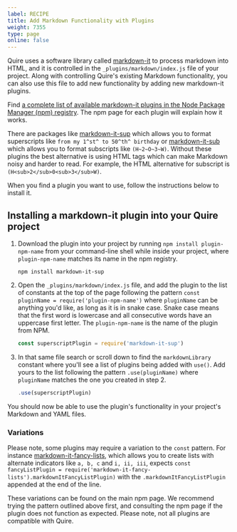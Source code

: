 ```yaml
---
label: RECIPE
title: Add Markdown Functionality with Plugins
weight: 7355
type: page
online: false
---
```


Quire uses a software library called [markdown-it](https://github.com/markdown-it/markdown-it) to process markdown into HTML, and it is controlled in the `_plugins/markdown/index.js` file of your project. Along with controlling Quire's existing Markdown functionality, you can also use this file to add new functionality by adding new markdown-it plugins.

Find [a complete list of available markdown-it plugins in the Node Package Manager (npm) registry](https://www.npmjs.com/search?q=keywords:markdown-it-plugin). The npm page for each plugin will explain how it works. 

There are packages like [markdown-it-sup](https://www.npmjs.com/package/markdown-it-sup) which allows you to format superscripts like `from my 1^st^ to 50^th^ birthday` or [markdown-it-sub](https://www.npmjs.com/package/markdown-it-sub) which allows you to format subscripts like `(H~2~O~3~W)`. Without these plugins the best alternative is using HTML tags which can make Markdown noisy and harder to read. For example, the HTML alternative for subscript is `(H<sub>2</sub>0<sub>3</sub>W)`. 

When you find a plugin you want to use, follow the instructions below to install it.

## Installing a markdown-it plugin into your Quire project

1. Download the plugin into your project by running `npm install plugin-npm-name` from your command-line shell while inside your project, where `plugin-npm-name` matches its name in the npm registry.

    ```
    npm install markdown-it-sup
    ```

2. Open the `_plugins/markdown/index.js` file, and add the plugin to the list of constants at the top of the page following the pattern `const pluginName = require('plugin-npm-name')` where `pluginName` can be anything you'd like, as long as it is in snake case. Snake case means that the first word is lowercase and all consecutive words have an uppercase first letter. The `plugin-npm-name` is the name of the plugin from NPM.

    ```js
    const superscriptPlugin = require('markdown-it-sup')
    ```

3. In that same file search or scroll down to find the `markdownLibrary` constant where you'll see a list of plugins being added with `use()`. Add yours to the list following the pattern `.use(pluginName)` where `pluginName` matches the one you created in step 2.

    ```js
    .use(superscriptPlugin)
    ```

You should now be able to use the plugin's functionality in your project's Markdown and YAML files.

### Variations

Please note, some plugins may require a variation to the `const` pattern. For instance [markdown-it-fancy-lists](https://www.npmjs.com/package/markdown-it-fancy-lists), which allows you to create lists with alternate indicators like `a, b, c` and `i, ii, iii`, expects `const fancyListPlugin = require('markdown-it-fancy-lists').markdownItFancyListPlugin)` with the `.markdownItFancyListPlugin` appended at the end of the line. 

These variations can be found on the main npm page. We recommend trying the pattern outlined above first, and consulting the npm page if the plugin does not function as expected. Please note, not all plugins are compatible with Quire. 


